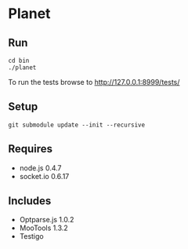 # Planet

Run
---

	cd bin
	./planet

To run the tests browse to http://127.0.0.1:8999/tests/

Setup
-----

	git submodule update --init --recursive

Requires
--------

  - node.js 0.4.7
  - socket.io 0.6.17

Includes
--------

  - Optparse.js 1.0.2
  - MooTools 1.3.2
  - Testigo
